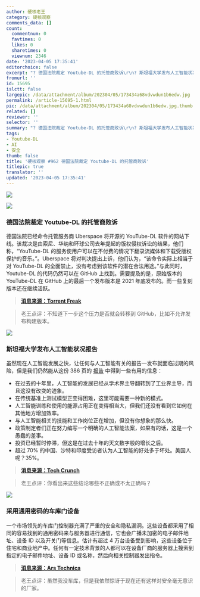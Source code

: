 ```yaml
---
author: 硬核老王
category: 硬核观察
comments_data: []
count:
  commentnum: 0
  favtimes: 0
  likes: 0
  sharetimes: 0
  viewnum: 2346
date: '2023-04-05 17:35:41'
editorchoice: false
excerpt: "? 德国法院裁定 Youtube-DL 的托管商败诉\r\n? 斯坦福大学发布人工智能状况报告\r\n? 采用通用密码的车库门设备\r\n» \r\n»"
fromurl: ''
id: 15695
islctt: false
largepic: /data/attachment/album/202304/05/173434a68vdvwdun1b6edw.jpg
permalink: /article-15695-1.html
pic: /data/attachment/album/202304/05/173434a68vdvwdun1b6edw.jpg.thumb.jpg
related: []
reviewer: ''
selector: ''
summary: "? 德国法院裁定 Youtube-DL 的托管商败诉\r\n? 斯坦福大学发布人工智能状况报告\r\n? 采用通用密码的车库门设备\r\n» \r\n»"
tags:
- Youtube-DL
- AI
- 安全
thumb: false
title: '硬核观察 #962 德国法院裁定 Youtube-DL 的托管商败诉'
titlepic: true
translator: ''
updated: '2023-04-05 17:35:41'
---
```


![](/data/attachment/album/202304/05/173434a68vdvwdun1b6edw.jpg)


![](/data/attachment/album/202304/05/173444zz91y59b253jv9v2.jpg)


### 德国法院裁定 Youtube-DL 的托管商败诉


德国法院已经命令托管服务商 Uberspace 将开源的 YouTube-DL 软件的网站下线。该裁决是由索尼、华纳和环球公司去年提起的版权侵权诉讼的结果，他们称，“YouTube-DL 的服务使用户可以在不付费的情况下翻录流媒体和下载受版权保护的音乐。”。Uberspace 将对判决提出上诉，他们认为，“该命令实际上相当于对 YouTube-DL 的全面禁止，没有考虑到该软件的潜在合法用途。”与此同时，Youtube-DL 的代码仍然可以在 GitHub 上找到。需要提及的是，原始版本的 YouTube-DL 在 GitHub 上的最后一个发布版本是 2021 年底发布的。而一些复刻版本还在继续活跃。



> 
> **[消息来源：Torrent Freak](https://torrentfreak.com/music-labels-win-legal-battle-against-youtube-dls-hosting-provider-230404/)**
> 
> 
> 



> 
> 老王点评：不知道下一步这个压力是否就会转移到 GitHub，比如不允许发布构建版本。
> 
> 
> 


![](/data/attachment/album/202304/05/173455cvwwdjjej0v20ddl.jpg)


### 斯坦福大学发布人工智能状况报告


虽然现在人工智能发展之快，让任何与人工智能有关的报告一发布就面临过期的风险，但是我们仍然能从这份 386 页的 [报告](https://aiindex.stanford.edu/wp-content/uploads/2023/04/HAI_AI-Index_Report_2023.pdf) 中得到一些有用的信息：


* 在过去的十年里，人工智能的发展已经从学术界主导翻转到了工业界主导，而且这没有改变的迹象。
* 在传统基准上测试模型正变得困难，这里可能需要一种新的模式。
* 人工智能训练和使用的能源占用正在变得相当大，但我们还没有看到它如何在其他地方增加效率。
* 与人工智能相关的技能和工作岗位正在增加，但没有你想象的那么快。
* 政策制定者们正在努力编写一个明确的人工智能法案，如果有的话，这是一个愚蠢的差事。
* 投资已经暂时停滞，但这是在过去十年的天文数字般的增长之后。
* 超过 70% 的中国、沙特和印度受访者认为人工智能的好处多于坏处。美国人呢？35%。



> 
> **[消息来源：Tech Crunch](https://techcrunch.com/2023/04/04/the-takeaways-from-stanfords-386-page-report-on-the-state-of-ai/)**
> 
> 
> 



> 
> 老王点评：你看出来这些结论哪些不正确或不太正确吗？
> 
> 
> 


![](/data/attachment/album/202304/05/173509iuyd53joxyad14yx.jpg)


### 采用通用密码的车库门设备


一个市场领先的车库门控制器充满了严重的安全和隐私漏洞。这些设备都采用了相同的容易找到的通用密码来与服务器进行通信，它也会广播未加密的电子邮件地址、设备 ID 以及开关门等信息。估计有超过 4 万台设备受到影响，这些设备位于住宅和商业地产中。任何有一定技术背景的人都可以在设备厂商的服务器上搜索到指定的电子邮件地址、设备 ID 或名称，然后向相关控制器发出指令。



> 
> **[消息来源：Ars Technica](https://arstechnica.com/information-technology/2023/04/open-garage-doors-anywhere-in-the-world-by-exploiting-this-smart-device/)**
> 
> 
> 



> 
> 老王点评：虽然我没车库，但是我依然惊讶于现在还有这样对安全毫无意识的厂家。
> 
> 
>